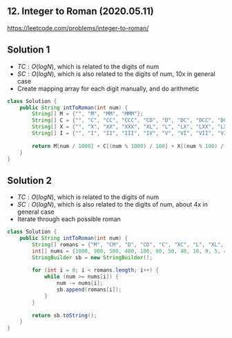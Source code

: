 ## 12. Integer to Roman (2020.05.11)

https://leetcode.com/problems/integer-to-roman/

## Solution 1

- $TC:O(logN)$, which is related to the digits of num
- $SC:O(logN)$, which is also related to the digits of num, 10x in general case
- Create mapping array for each digit manually, and do arithmetic

```java
class Solution {
    public String intToRoman(int num) {
        String[] M = {"", "M", "MM", "MMM"};
        String[] C = {"", "C", "CC", "CCC", "CD", "D", "DC", "DCC", "DCCC", "CM"};
        String[] X = {"", "X", "XX", "XXX", "XL", "L", "LX", "LXX", "LXXX", "XC"};
        String[] I = {"", "I", "II", "III", "IV", "V", "VI", "VII", "VIII", "IX"};
        
        return M[num / 1000] + C[(num % 1000) / 100] + X[(num % 100) / 10] +I[num % 10];
    }
}
```

## Solution 2

- $TC:O(logN)$, which is related to the digits of num
- $SC:O(logN)$, which is also related to the digits of num, about 4x in general case
- Iterate through each possible roman

```java
class Solution {
    public String intToRoman(int num) {
        String[] romans = {"M", "CM", "D", "CD", "C", "XC", "L", "XL", "X", "IX", "V", "IV", "I"};
        int[] nums = {1000, 900, 500, 400, 100, 90, 50, 40, 10, 9, 5, 4, 1};
        StringBuilder sb = new StringBuilder();
        
        for (int i = 0; i < romans.length; i++) {
            while (num >= nums[i]) {
                num -= nums[i];
                sb.append(romans[i]);
            }
        }
        
        return sb.toString();
    }
}
```

